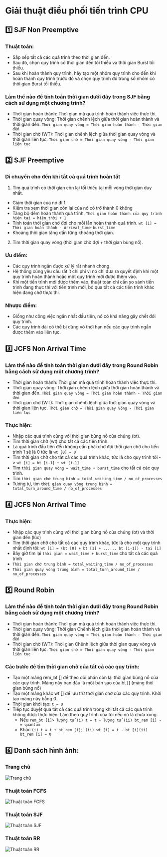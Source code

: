 # Giải thuật điều phối tiến trình CPU

## :one: SJF Non Preemptive
### Thuật toán: 
- Sắp xếp tất cả các quá trình theo thời gian đến. 
- Sau đó, chọn quy trình có thời gian đến tối thiểu và thời gian Burst tối thiểu. 
- Sau khi hoàn thành quy trình, hãy tạo một nhóm quy trình cho đến khi hoàn thành quy trình trước đó và chọn quy trình đó trong số nhóm có thời gian Burst tối thiểu.
### Làm thế nào để tính toán thời gian dưới đây trong SJF bằng cách sử dụng một chương trình? 
- Thời gian hoàn thành: Thời gian mà quá trình hoàn thành việc thực thi.
- Thời gian quay vòng: Thời gian chênh lệch giữa thời gian hoàn thành và thời gian đến. `Thời gian quay vòng = Thời gian hoàn thành - Thời gian đến`
- Thời gian chờ (WT): Thời gian chênh lệch giữa thời gian quay vòng và thời gian liên tục. `Thời gian chờ = Thời gian quay vòng - Thời gian liên tục`

## :two: SJF Preemptive
### Di chuyển cho đến khi tất cả quá trình hoàn tất
1. Tìm quá trình có thời gian còn lại tối thiểu tại mỗi vòng thời gian duy nhất.
- Giảm thời gian của nó đi 1.
- Kiểm tra xem thời gian còn lại của nó có trở thành 0 không 
- Tăng bộ đếm hoàn thành quá trình. `Thời gian hoàn thành của quy trình hiện tại = hiện_thời + 1`
- Tính toán thời gian chờ đợi cho mỗi lần hoàn thành quá trình. `wt [i] = Thời gian hoàn thành - Arrival_time-burst_time`
- Khoảng thời gian tăng dần từng khoảng thời gian.

2. Tìm thời gian quay vòng (thời gian chờ đợi + thời gian bùng nổ).
### Ưu điểm:
- Các quy trình ngắn được xử lý rất nhanh chóng.
- Hệ thống cũng yêu cầu rất ít chi phí vì nó chỉ đưa ra quyết định khi một quy trình hoàn thành hoặc một quy trình mới được thêm vào.
- Khi một tiến trình mới được thêm vào, thuật toán chỉ cần so sánh tiến trình đang thực thi với tiến trình mới, bỏ qua tất cả các tiến trình khác hiện đang chờ thực thi.
### Nhược điểm:
- Giống như công việc ngắn nhất đầu tiên, nó có khả năng gây chết đói quy trình.
- Các quy trình dài có thể bị dừng vô thời hạn nếu các quy trình ngắn được thêm vào liên tục.

## :three: JCFS Non Arrival Time
### Làm thế nào để tính toán thời gian dưới đây trong Round Robin bằng cách sử dụng một chương trình? 
- Thời gian hoàn thành: Thời gian mà quá trình hoàn thành việc thực thi.
- Thời gian quay vòng: Thời gian chênh lệch giữa thời gian hoàn thành và thời gian đến. `Thời gian quay vòng = Thời gian hoàn thành - Thời gian đến`
- Thời gian chờ (WT): Thời gian chênh lệch giữa thời gian quay vòng và thời gian liên tục. `Thời gian chờ = Thời gian quay vòng - Thời gian liên tục`

### Thực hiện: 
- Nhập các quá trình cùng với thời gian bùng nổ của chúng (bt).
- Tìm thời gian chờ (wt) cho tất cả các tiến trình.
- Là quá trình đầu tiên đến không cần phải chờ đợi thời gian chờ cho tiến trình 1 sẽ là 0 tức là `wt [0] = 0`
- Tìm thời gian chờ cho tất cả các quá trình khác, tức là cho quy trình tôi -> `wt [i] = bt [i-1] + wt [i-1]`
- Tìm `thời gian quay vòng = wait_time + burst_time` cho tất cả các quy trình.
- Tìm `thời gian chờ trung bình = total_waiting_time / no_of_processes`
- Tương tự, tìm `thời gian quay vòng trung bình = total_turn_around_time / no_of_processes`

## :four: JCFS Non Arrival Time
### Thực hiện: 
- Nhập các quy trình cùng với thời gian bùng nổ của chúng (bt) và thời gian đến (lúc)
- Tìm thời gian chờ cho tất cả các quy trình khác, tức là cho một quy trình nhất định tôi: `wt [i] = (bt [0] + bt [1] + ...... bt [i-1]) - tại [i]`
- Bây giờ tìm lại `thời gian = wait_time + burst_time` cho tất cả các quá trình
- `Thời gian chờ trung bình = total_waiting_time / no_of_processes`
- `Thời gian quay vòng trung bình = total_turn_around_time / no_of_processes`

## :five: Round Robin
### Làm thế nào để tính toán thời gian dưới đây trong Round Robin bằng cách sử dụng một chương trình?
- Thời gian hoàn thành: Thời gian mà quá trình hoàn thành việc thực thi.
- Thời gian quay vòng: Thời gian Chênh lệch giữa thời gian hoàn thành và thời gian đến. `Thời gian quay vòng = Thời gian hoàn thành - Thời gian đến`
- Thời gian chờ (WT): Thời gian Chênh lệch giữa thời gian quay vòng và thời gian liên tục. `Thời gian chờ = Thời gian quay vòng - Thời gian liên tục`

### Các bước để tìm thời gian chờ của tất cả các quy trình:
- Tạo một mảng rem_bt [] để theo dõi phần còn lại thời gian bùng nổ của các quy trình. Mảng này ban đầu là một bản sao của bt [] (mảng thời gian bùng nổ)
- Tạo một mảng khác wt [] để lưu trữ thời gian chờ của các quy trình. Khởi tạo mảng này bằng 0.
- Thời gian khởi tạo: `t = 0`
- Tiếp tục duyệt qua tất cả các quá trình trong khi tất cả các quá trình không được thực hiện. Làm theo quy trình của tôi nếu nó là chưa xong.
  - Nếu `rem_bt [i]> lượng tử (i) t = t + lượng tử (ii) bt_rem [i] - = quantum`
  - Khác `(i) t = t + bt_rem [i]; (ii) wt [i] = t - bt [i](ii) bt_rem [i] = 0`

## :six: Danh sách hình ảnh: 
### Trang chủ
<img src="answer\home.png" alt="Trang chủ"/>

### Thuật toán FCFS
<img src="answer\fcfs.png" alt="Thuật toán FCFS"/>

### Thuật toán SJF
<img src="answer\sjf.png" alt="Thuật toán SJF"/>

### Thuật toán RR
<img src="answer\rr.png" alt="Thuật toán RR"/>
